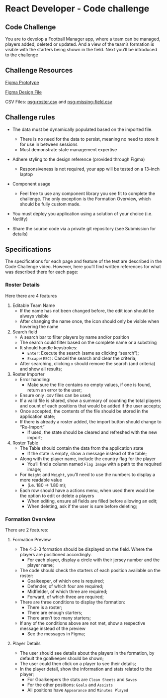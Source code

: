 # React Developer - Code challenge

## Code Challenge

You are to develop a Football Manager app, where a team can be managed, players added, deleted or updated. And a view of the team’s formation is visible with the starters being shown in the field. Next you’ll be introduced to the challenge

<!-- [![Watch the video](https://i.imgur.com/vKb2F1B.png)](https://www.youtube.com/watch?v=hsmamozWpqA) -->

## Challenge Resources

[Figma Prototype](https://www.figma.com/proto/Pi9hLcIryDsnlZxzTLA2HV/React-Challenge?embed_host=notion&kind=&node-id=2%3A66&page-id=0%3A1&scaling=contain&starting-point-node-id=2%3A66&viewport=1709%2C-370%2C0.55)

[Figma Design File](https://www.figma.com/file/Pi9hLcIryDsnlZxzTLA2HV/React-Challenge?node-id=0%3A1)

CSV Files: [psg-roster.csv](https://drive.google.com/file/d/1Of4_bu8mDLlxR8yqSAgo9FRz1n9vE3gA/view?usp=sharing) and [psg-missing-field.csv](https://drive.google.com/file/d/1RAv7APghmIuZwnpG5U6Z6qrxXcUgcl3x/view?usp=sharing)


## Challenge rules

*   The data must be dynamically populated based on the imported file.
    *   There is no need for the data to persist, meaning no need to store it for use in between sessions
    *   Must demonstrate state management expertise


*   Adhere styling to the design reference (provided through Figma)
    *   Responsiveness is not required, your app will be tested on a 13-inch laptop

*   Component usage
    *   Feel free to use any component library you see fit to complete the challenge. The only exception is the Formation Overview, which should be fully custom made.

*   You must deploy you application using a solution of your choice (i.e. Netlify)
*   Share the source code via a private git repository (see Submission for details)



## Specifications

The specifications for each page and feature of the test are described in the Code Challenge video. However, here you’ll find written references for what was described there for each page:

### Roster Details
Here there are 4 features

1.  Editable Team Name
    *   If the name has not been changed before, the edit icon should be always visible
    *   After changing the name once, the icon should only be visible when hovering the name
2. Search field
    *   A search bar to filter players by name and/or position
    *   The search could filter based on the complete name or a substring
    *   It should handle keystrokes:
        *   `Enter`: Execute the search (same as clicking “search”);
        *   `Escape(ESC)`: Cancel the search and clear the criteria;
    *   After searching, clicking `x` should remove the search (and criteria) and show all results;
3. Roster Importer
    *   Error handling:
        *   Make sure the file contains no empty values, if one is found, return an error to the user;
    *   Ensure only .csv files can be used;
    *   If a valid file is shared, show a summary of counting the total players and count of each positions that would be added if the user accepts;
    *   Once accepted, the contents of the file should be stored in the application state;
    *   If there is already a roster added, the import button should change to “Re-Import”
        *   If used, the state should be cleared and refreshed with the new import;
4. Roster Table
    *   The Table should contain the data from the application state
        *   If the state is empty, show a message instead of the table;
    *   Along with the player name, include the country flag for the player
        *   You’ll find a column named `Flag Image` with a path to the required image;
    *   For `Height` and `Weight`, you’ll need to use the numbers to display a more readable value 
        *   (i.e. 180 → 1.80 m);
    *   Each row should have a actions menu, when used there would be the option to edit or delete a players
        *   When editing, ensure all fields are filled before allowing an edit;
        *   When deleting, ask if the user is sure before deleting;

### Formation Overview
There are 2 features:

1. Formation Preview
    *   The 4-3-3 formation should be displayed on the field. Where the players are positioned accordingly.
        *   For each player, display a circle with their jersey number and the player name;
    *   The code should check the starters of each position available on the roster:
        *   Goalkeeper, of which one is required;
        *   Defender, of which four are required;
        *   Midfielder, of which three are required;
        *   Forward, of which three are required;
    *   There are three conditions to display the formation:
        *   There is a roster;
        *   There are enough starters;
        *   There aren’t too many starters;
    *   If any of the conditions above are not met, show a respective message instead of the preview
        *   See the messages in Figma;

2. Player Details
    *   The user should see details about the players in the formation, by default the goalkeeper should be shown;
    *   The user could then click on a player to see their details;
    *   In the player detail, show the information and stats related to the player;
        *   For Goalkeepers the stats are `Clean Sheets` and `Saves`
        *   For the other positions: `Goals` and `Assists`
        *   All positions have `Appearance` and `Minutes Played`